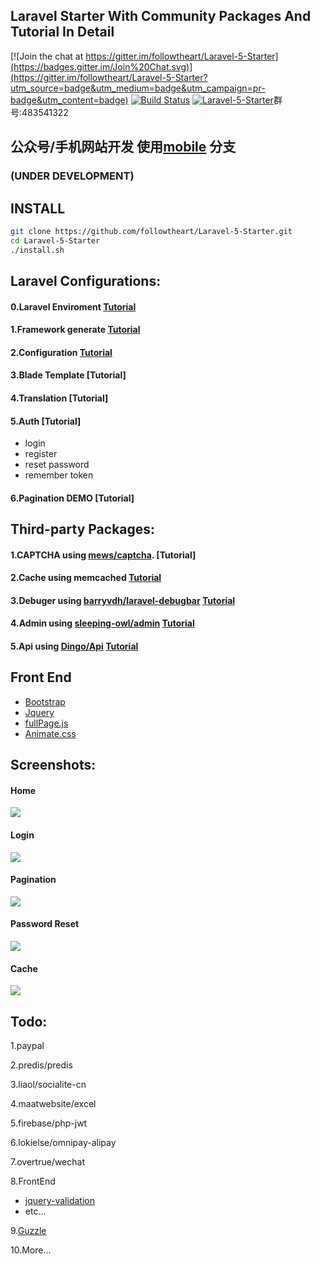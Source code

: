 ## Laravel Starter With Community Packages And  Tutorial In Detail

[![Join the chat at https://gitter.im/followtheart/Laravel-5-Starter](https://badges.gitter.im/Join%20Chat.svg)](https://gitter.im/followtheart/Laravel-5-Starter?utm_source=badge&utm_medium=badge&utm_campaign=pr-badge&utm_content=badge)
[![Build Status](https://api.travis-ci.org/followtheart/Laravel-5-Starter.svg?branch=master)](https://travis-ci.org/followtheart/Laravel-5-Starter)
<a target="_blank" href="http://shang.qq.com/wpa/qunwpa?idkey=cef2c1c0b0217f1522dc753c3d395df725ada3578a77e09d8d7ad67e34fb66e8"><img border="0" src="http://pub.idqqimg.com/wpa/images/group.png" alt="Laravel-5-Starter" title="Laravel-5-Starter"></a>群号:483541322

## 公众号/手机网站开发 使用[mobile](https://github.com/followtheart/Laravel-5-Starter/tree/mobile) 分支

### (UNDER DEVELOPMENT)


## INSTALL

```bash
git clone https://github.com/followtheart/Laravel-5-Starter.git
cd Laravel-5-Starter
./install.sh
```


## Laravel Configurations:
#### 0.Laravel Enviroment  [Tutorial](tutorial/step-0-laravel-env.md)
#### 1.Framework generate  [Tutorial](tutorial/step-1-laravel-generate.md)
#### 2.Configuration   [Tutorial](tutorial/step-2-laravel-configure.md)
#### 3.Blade Template   [Tutorial]
<!-- (tutorial/step-3-laravel-blade-layout.md) -->
#### 4.Translation  [Tutorial]
<!-- (tutorial/step-4-laravel-localization.md) -->
#### 5.Auth [Tutorial]
<!-- (tutorial/step-5-laravel-auth.md) -->
  *    login
  *    register
  *    reset password
  *    remember token

#### 6.Pagination DEMO [Tutorial]
<!-- (tutorial/step-7-laravel-pagination.md) -->
<!-- ### Laravel  Custom -->

##  Third-party Packages:
#### 1.CAPTCHA using [mews/captcha](https://github.com/mewebstudio/captcha.git). [Tutorial]
<!-- (tutorial/step-6-package-captcha.md) -->

#### 2.Cache using memcached  [Tutorial](tutorial/step-8-laravel-cache-memcached.md)

#### 3.Debuger using [barryvdh/laravel-debugbar](https://github.com/barryvdh/laravel-debugbar.git)   [Tutorial](tutorial/step-9-package-laravel-debugbar.md)

#### 4.Admin using [sleeping-owl/admin](https://github.com/sleeping-owl/admin.git) [Tutorial](tutorial/step-10-package-admin.md)

#### 5.Api using [Dingo/Api](https://github.com/dingo/api.git)  [Tutorial](https://github.com/followtheart/Laravel-5-Starter/blob/master/tutorial/step-11-package-dingo-api.md)

## Front End
* [Bootstrap](https://github.com/twbs/bootstrap.git)
* [Jquery](https://github.com/jquery/jquery.git)
* [fullPage.js](https://github.com/alvarotrigo/fullPage.js.git)
* [Animate.css](https://github.com/daneden/animate.css.git)


## Screenshots:

#### Home
![](https://raw.githubusercontent.com/followtheart/Laravel-5-Starter/master/screenshots/home.png)
#### Login
![](https://raw.githubusercontent.com/followtheart/Laravel-5-Starter/master/screenshots/login.png)
#### Pagination
![](https://raw.githubusercontent.com/followtheart/Laravel-5-Starter/master/screenshots/pagination.png)
#### Password Reset
![](https://raw.githubusercontent.com/followtheart/Laravel-5-Starter/master/screenshots/reset.png)
#### Cache
![](https://raw.githubusercontent.com/followtheart/Laravel-5-Starter/master/screenshots/z-cache.png)


## Todo:

1.paypal

2.predis/predis

3.liaol/socialite-cn

4.maatwebsite/excel

5.firebase/php-jwt

6.lokielse/omnipay-alipay

7.overtrue/wechat

8.FrontEnd
* [jquery-validation](https://github.com/jzaefferer/jquery-validation.git)
* etc...

9.[Guzzle](https://github.com/guzzle/guzzle)

10.More...
